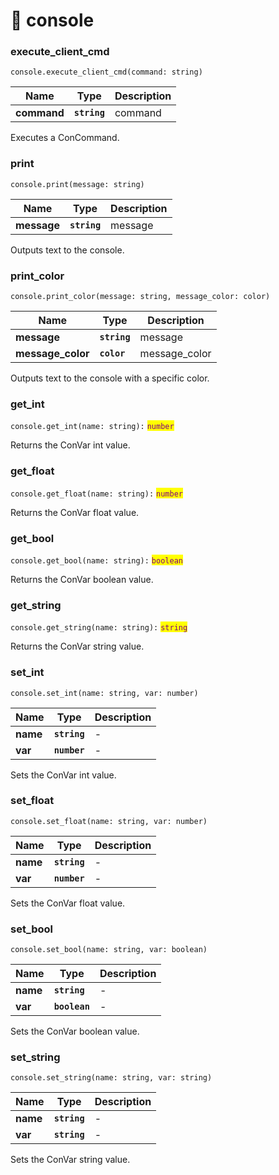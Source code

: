 # 📇 console

### execute\_client\_cmd

`console.execute_client_cmd(command: string)`

| Name        | Type         | Description |
| ----------- | ------------ | ----------- |
| **command** | **`string`** | command     |

Executes a ConCommand.

### print

`console.print(message: string)`

| Name        | Type         | Description |
| ----------- | ------------ | ----------- |
| **message** | **`string`** | message     |

Outputs text to the console.

### print\_color

`console.print_color(message: string, message_color: color)`

| Name               | Type         | Description    |
| ------------------ | ------------ | -------------- |
| **message**        | **`string`** | message        |
| **message\_color** | **`color`**  | message\_color |

Outputs text to the console with a specific color.

### get\_int

`console.get_int(name: string):` <mark style="color:purple;">`number`</mark>

Returns the ConVar int value.

### get\_float

`console.get_float(name: string):` <mark style="color:purple;">`number`</mark>

Returns the ConVar float value.

### get\_bool

`console.get_bool(name: string):` <mark style="color:purple;">`boolean`</mark>

Returns the ConVar boolean value.

### get\_string

`console.get_string(name: string):` <mark style="color:purple;">`string`</mark>

Returns the ConVar string value.

### set\_int

`console.set_int(name: string, var: number)`

| Name     | Type         | Description |
| -------- | ------------ | ----------- |
| **name** | **`string`** | -           |
| **var**  | **`number`** | -           |

Sets the ConVar int value.

### set\_float

`console.set_float(name: string, var: number)`

| Name     | Type         | Description |
| -------- | ------------ | ----------- |
| **name** | **`string`** | -           |
| **var**  | **`number`** | -           |

Sets the ConVar float value.

### set\_bool

`console.set_bool(name: string, var: boolean)`

| Name     | Type          | Description |
| -------- | ------------- | ----------- |
| **name** | **`string`**  | -           |
| **var**  | **`boolean`** | -           |

Sets the ConVar boolean value.

### set\_string

`console.set_string(name: string, var: string)`

| Name     | Type         | Description |
| -------- | ------------ | ----------- |
| **name** | **`string`** | -           |
| **var**  | **`string`** | -           |

Sets the ConVar string value.
